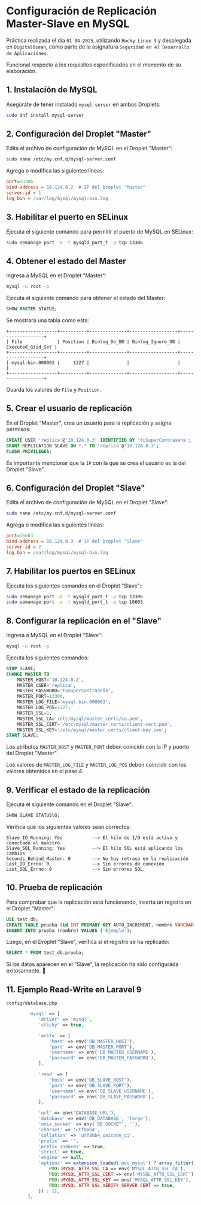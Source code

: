 # Configuración de Replicación Master-Slave en MySQL

Práctica realizada el día `01-04-2025`, utilizando `Rocky Linux 9` y desplegada en `DigitalOcean`, como parte de la asignatura `Seguridad en el Desarrollo de Aplicaciónes`.

Funcional respecto a los requisitos especificados en el momento de su elaboración.

## 1. Instalación de MySQL

Asegúrate de tener instalado `mysql-server` en ambos Droplets:

```bash
sudo dnf install mysql-server
```

## 2. Configuración del Droplet "Master"

Edita el archivo de configuración de MySQL en el Droplet "Master":

```bash
sudo nano /etc/my.cnf.d/mysql-server.conf
```

Agrega o modifica las siguientes líneas:

```ini
port=13306
bind-address = 10.124.0.2  # IP del Droplet "Master"
server-id = 1
log_bin = /var/log/mysql/mysql-bin.log
```

## 3. Habilitar el puerto en SELinux

Ejecuta el siguiente comando para permitir el puerto de MySQL en SELinux:

```bash
sudo semanage port -a -t mysqld_port_t -p tcp 13306
```

## 4. Obtener el estado del Master

Ingresa a MySQL en el Droplet "Master":

```bash
mysql -u root -p
```

Ejecuta el siguiente comando para obtener el estado del Master:

```sql
SHOW MASTER STATUS;
```

Se mostrará una tabla como esta:

```plaintext
+------------------+----------+--------------+------------------+-------------------+
| File             | Position | Binlog_Do_DB | Binlog_Ignore_DB | Executed_Gtid_Set |
+------------------+----------+--------------+------------------+-------------------+
| mysql-bin.000003 |     1227 |              |                  |                   |
+------------------+----------+--------------+------------------+-------------------+
```

Guarda los valores de `File` y `Position`.

## 5. Crear el usuario de replicación

En el Droplet "Master", crea un usuario para la replicación y asigna permisos:

```sql
CREATE USER 'replica'@'10.124.0.3' IDENTIFIED BY 'tuSuperContraseña';
GRANT REPLICATION SLAVE ON *.* TO 'replica'@'10.124.0.3';
FLUSH PRIVILEGES;
```
Es importante mencionar que la `IP` con la que se crea el usuario es la del Droplet "Slave".

## 6. Configuración del Droplet "Slave"

Edita el archivo de configuración de MySQL en el Droplet "Slave":

```bash
sudo nano /etc/my.cnf.d/mysql-server.conf
```

Agrega o modifica las siguientes líneas:

```ini
port=16603
bind-address = 10.124.0.3  # IP del Droplet "Slave"
server-id = 2
log_bin = /var/log/mysql/mysql-bin.log
```

## 7. Habilitar los puertos en SELinux

Ejecuta los siguientes comandos en el Droplet "Slave":

```bash
sudo semanage port -a -t mysqld_port_t -p tcp 13306
sudo semanage port -a -t mysqld_port_t -p tcp 16603
```

## 8. Configurar la replicación en el "Slave"

Ingresa a MySQL en el Droplet "Slave":

```bash
mysql -u root -p
```

Ejecuta los siguientes comandos:

```sql
STOP SLAVE;
CHANGE MASTER TO
    MASTER_HOST='10.124.0.2',
    MASTER_USER='replica',
    MASTER_PASSWORD='tuSuperContraseña',
    MASTER_PORT=13306,
    MASTER_LOG_FILE='mysql-bin.000003',
    MASTER_LOG_POS=1227,
    MASTER_SSL=1,
    MASTER_SSL_CA='/etc/mysql/master_certs/ca.pem',
    MASTER_SSL_CERT='/etc/mysql/master_certs/client-cert.pem',
    MASTER_SSL_KEY='/etc/mysql/master_certs/client-key.pem';
START SLAVE;
```
Los atributos `MASTER_HOST` y `MASTER_PORT` deben coincidir con la IP y puerto del Droplet "Master". 

Los valores de `MASTER_LOG_FILE` y `MASTER_LOG_POS` deben coincidir con los valores obtenidos en el paso 4.

## 9. Verificar el estado de la replicación

Ejecuta el siguiente comando en el Droplet "Slave":

```sql
SHOW SLAVE STATUS\G;
```

Verifica que los siguientes valores sean correctos:

```plaintext
Slave_IO_Running: Yes           --> El hilo de I/O está activo y conectado al maestro
Slave_SQL_Running: Yes          --> El hilo SQL está aplicando los cambios
Seconds_Behind_Master: 0        --> No hay retraso en la replicación
Last_IO_Errno: 0                --> Sin errores de conexión
Last_SQL_Errno: 0               --> Sin errores SQL
```

## 10. Prueba de replicación

Para comprobar que la replicación está funcionando, inserta un registro en el Droplet "Master":

```sql
USE test_db;
CREATE TABLE prueba (id INT PRIMARY KEY AUTO_INCREMENT, nombre VARCHAR(50));
INSERT INTO prueba (nombre) VALUES ('Ejemplo');
```

Luego, en el Droplet "Slave", verifica si el registro se ha replicado:

```sql
SELECT * FROM test_db.prueba;
```

Si los datos aparecen en el "Slave", la replicación ha sido configurada exitosamente. 🎉

## 11. Ejemplo Read-Write en Laravel 9

`config/database.php`
```php
        'mysql' => [
            'driver' => 'mysql',
            'sticky' => true,

            'write' => [
                'host' => env('DB_MASTER_HOST'),
                'port' => env('DB_MASTER_PORT'),
                'username' => env('DB_MASTER_USERNAME'),
                'password' => env('DB_MASTER_PASSWORD'),
            ],

            'read' => [
                'host' => env('DB_SLAVE_HOST'),
                'port' => env('DB_SLAVE_PORT'),
                'username' => env('DB_SLAVE_USERNAME'),
                'password' => env('DB_SLAVE_PASSWORD'),
            ],

            'url' => env('DATABASE_URL'),
            'database' => env('DB_DATABASE', 'forge'),
            'unix_socket' => env('DB_SOCKET', ''),
            'charset' => 'utf8mb4',
            'collation' => 'utf8mb4_unicode_ci',
            'prefix' => '',
            'prefix_indexes' => true,
            'strict' => true,
            'engine' => null,
            'options' => extension_loaded('pdo_mysql') ? array_filter([
                PDO::MYSQL_ATTR_SSL_CA => env('MYSQL_ATTR_SSL_CA'),
                PDO::MYSQL_ATTR_SSL_CERT => env('MYSQL_ATTR_SSL_CERT'),
                PDO::MYSQL_ATTR_SSL_KEY => env('MYSQL_ATTR_SSL_KEY'),
                PDO::MYSQL_ATTR_SSL_VERIFY_SERVER_CERT => true,
            ]) : [],
        ],
```
